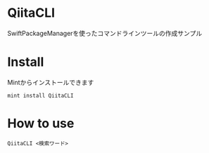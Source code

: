 # QiitaCLI

SwiftPackageManagerを使ったコマンドラインツールの作成サンプル

# Install
Mintからインストールできます

```
mint install QiitaCLI
```

# How to use
```
QiitaCLI <検索ワード>
```

